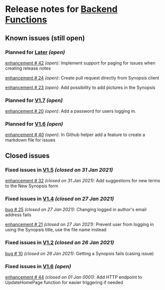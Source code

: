 # Release notes for [Backend Functions](https://github.com/lbugnion/ms-glossary-app/projects/2)

## Known issues (still open)

### Planned for [Later](https://github.com/lbugnion/ms-glossary-app/milestone/8) *(open)*

[enhancement # 42](https://github.com/lbugnion/ms-glossary-app/issues/42) *(open)*: Implement support for paging for issues when creating release notes

[enhancement # 24](https://github.com/lbugnion/ms-glossary-app/issues/24) *(open)*: Create pull request directly from Synopsis client

[enhancement # 23](https://github.com/lbugnion/ms-glossary-app/issues/23) *(open)*: Add possibility to add pictures in the Synopsis

### Planned for [V1.7](https://github.com/lbugnion/ms-glossary-app/milestone/12) *(open)*

[enhancement # 20](https://github.com/lbugnion/ms-glossary-app/issues/20) *(open)*: Add a password for users logging in.

### Planned for [V1.6](https://github.com/lbugnion/ms-glossary-app/milestone/11) *(open)*

[enhancement # 40](https://github.com/lbugnion/ms-glossary-app/issues/40) *(open)*: In Github helper add a feature to create a markdown file for issues 

## Closed issues

### Fixed issues in [V1.5](https://github.com/lbugnion/ms-glossary-app/milestone/7) *(closed on 31 Jan 2021)*

[enhancement # 32](https://github.com/lbugnion/ms-glossary-app/issues/32) *(closed on 31 Jan 2021)*: Add suggestions for new terms to the New Synopsis form

### Fixed issues in [V1.4](https://github.com/lbugnion/ms-glossary-app/milestone/6) *(closed on 27 Jan 2021)*

[bug # 25](https://github.com/lbugnion/ms-glossary-app/issues/25) *(closed on 27 Jan 2021)*: Changing logged in author's email address fails

[enhancement # 21](https://github.com/lbugnion/ms-glossary-app/issues/21) *(closed on 27 Jan 2021)*: Prevent user from logging in using the Synopsis title, use the file name instead

### Fixed issues in [V1.2](https://github.com/lbugnion/ms-glossary-app/milestone/4) *(closed on 26 Jan 2021)*

[bug # 10](https://github.com/lbugnion/ms-glossary-app/issues/10) *(closed on 26 Jan 2021)*: Getting a Synopsis fails (casing issue)

### Fixed issues in [V1.6](https://github.com/lbugnion/ms-glossary-app/milestone/11) *(open)*

[enhancement # 44](https://github.com/lbugnion/ms-glossary-app/issues/44) *(closed on 01 Jan 0001)*: Add HTTP endpoint to UpdateHomePage function for easier triggering if needed

